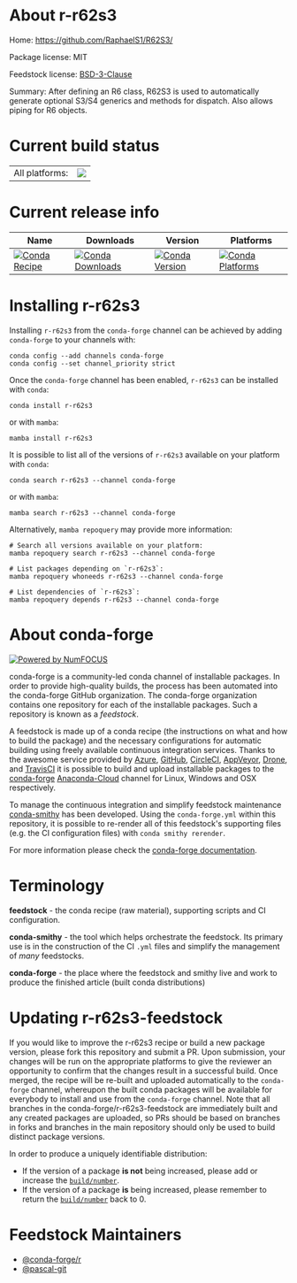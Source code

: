 About r-r62s3
=============

Home: https://github.com/RaphaelS1/R62S3/

Package license: MIT

Feedstock license: [BSD-3-Clause](https://github.com/conda-forge/r-r62s3-feedstock/blob/main/LICENSE.txt)

Summary: After defining an R6 class, R62S3 is used to automatically generate optional S3/S4 generics and methods for dispatch. Also allows piping for R6 objects.

Current build status
====================


<table><tr><td>All platforms:</td>
    <td>
      <a href="https://dev.azure.com/conda-forge/feedstock-builds/_build/latest?definitionId=11747&branchName=main">
        <img src="https://dev.azure.com/conda-forge/feedstock-builds/_apis/build/status/r-r62s3-feedstock?branchName=main">
      </a>
    </td>
  </tr>
</table>

Current release info
====================

| Name | Downloads | Version | Platforms |
| --- | --- | --- | --- |
| [![Conda Recipe](https://img.shields.io/badge/recipe-r--r62s3-green.svg)](https://anaconda.org/conda-forge/r-r62s3) | [![Conda Downloads](https://img.shields.io/conda/dn/conda-forge/r-r62s3.svg)](https://anaconda.org/conda-forge/r-r62s3) | [![Conda Version](https://img.shields.io/conda/vn/conda-forge/r-r62s3.svg)](https://anaconda.org/conda-forge/r-r62s3) | [![Conda Platforms](https://img.shields.io/conda/pn/conda-forge/r-r62s3.svg)](https://anaconda.org/conda-forge/r-r62s3) |

Installing r-r62s3
==================

Installing `r-r62s3` from the `conda-forge` channel can be achieved by adding `conda-forge` to your channels with:

```
conda config --add channels conda-forge
conda config --set channel_priority strict
```

Once the `conda-forge` channel has been enabled, `r-r62s3` can be installed with `conda`:

```
conda install r-r62s3
```

or with `mamba`:

```
mamba install r-r62s3
```

It is possible to list all of the versions of `r-r62s3` available on your platform with `conda`:

```
conda search r-r62s3 --channel conda-forge
```

or with `mamba`:

```
mamba search r-r62s3 --channel conda-forge
```

Alternatively, `mamba repoquery` may provide more information:

```
# Search all versions available on your platform:
mamba repoquery search r-r62s3 --channel conda-forge

# List packages depending on `r-r62s3`:
mamba repoquery whoneeds r-r62s3 --channel conda-forge

# List dependencies of `r-r62s3`:
mamba repoquery depends r-r62s3 --channel conda-forge
```


About conda-forge
=================

[![Powered by
NumFOCUS](https://img.shields.io/badge/powered%20by-NumFOCUS-orange.svg?style=flat&colorA=E1523D&colorB=007D8A)](https://numfocus.org)

conda-forge is a community-led conda channel of installable packages.
In order to provide high-quality builds, the process has been automated into the
conda-forge GitHub organization. The conda-forge organization contains one repository
for each of the installable packages. Such a repository is known as a *feedstock*.

A feedstock is made up of a conda recipe (the instructions on what and how to build
the package) and the necessary configurations for automatic building using freely
available continuous integration services. Thanks to the awesome service provided by
[Azure](https://azure.microsoft.com/en-us/services/devops/), [GitHub](https://github.com/),
[CircleCI](https://circleci.com/), [AppVeyor](https://www.appveyor.com/),
[Drone](https://cloud.drone.io/welcome), and [TravisCI](https://travis-ci.com/)
it is possible to build and upload installable packages to the
[conda-forge](https://anaconda.org/conda-forge) [Anaconda-Cloud](https://anaconda.org/)
channel for Linux, Windows and OSX respectively.

To manage the continuous integration and simplify feedstock maintenance
[conda-smithy](https://github.com/conda-forge/conda-smithy) has been developed.
Using the ``conda-forge.yml`` within this repository, it is possible to re-render all of
this feedstock's supporting files (e.g. the CI configuration files) with ``conda smithy rerender``.

For more information please check the [conda-forge documentation](https://conda-forge.org/docs/).

Terminology
===========

**feedstock** - the conda recipe (raw material), supporting scripts and CI configuration.

**conda-smithy** - the tool which helps orchestrate the feedstock.
                   Its primary use is in the construction of the CI ``.yml`` files
                   and simplify the management of *many* feedstocks.

**conda-forge** - the place where the feedstock and smithy live and work to
                  produce the finished article (built conda distributions)


Updating r-r62s3-feedstock
==========================

If you would like to improve the r-r62s3 recipe or build a new
package version, please fork this repository and submit a PR. Upon submission,
your changes will be run on the appropriate platforms to give the reviewer an
opportunity to confirm that the changes result in a successful build. Once
merged, the recipe will be re-built and uploaded automatically to the
`conda-forge` channel, whereupon the built conda packages will be available for
everybody to install and use from the `conda-forge` channel.
Note that all branches in the conda-forge/r-r62s3-feedstock are
immediately built and any created packages are uploaded, so PRs should be based
on branches in forks and branches in the main repository should only be used to
build distinct package versions.

In order to produce a uniquely identifiable distribution:
 * If the version of a package **is not** being increased, please add or increase
   the [``build/number``](https://docs.conda.io/projects/conda-build/en/latest/resources/define-metadata.html#build-number-and-string).
 * If the version of a package **is** being increased, please remember to return
   the [``build/number``](https://docs.conda.io/projects/conda-build/en/latest/resources/define-metadata.html#build-number-and-string)
   back to 0.

Feedstock Maintainers
=====================

* [@conda-forge/r](https://github.com/conda-forge/r/)
* [@pascal-git](https://github.com/pascal-git/)

